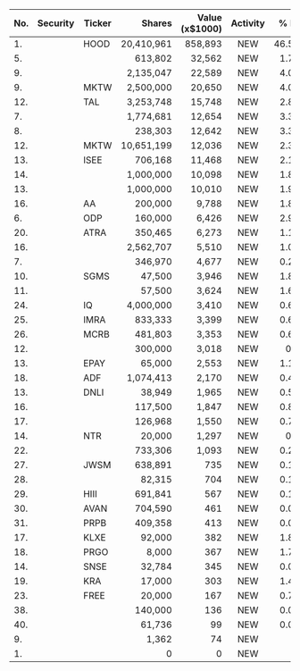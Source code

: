 No. | Security | Ticker | Shares | Value (x$1000) | Activity | % Port
|--- | --- | --- | ---:| ---:|:---:| ---:|
 1.||HOOD</a>|20,410,961|858,893|NEW|46.58%|<a href=rel="bookmark"></a>
5.|||613,802|32,562|NEW|1.76%|rel="bookmark"></a>
9.|||2,135,047|22,589|NEW|4.09%|rel="bookmark"></a>
9.||MKTW</a>|2,500,000|20,650|NEW|4.07%|<a href=rel="bookmark"></a>
12.||TAL</a>|3,253,748|15,748|NEW|2.85%|<a href=rel="bookmark"></a>
7.|||1,774,681|12,654|NEW|3.37%|rel="bookmark"></a>
8.|||238,303|12,642|NEW|3.36%|rel="bookmark"></a>
12.||MKTW</a>|10,651,199|12,036|NEW|2.37%|<a href=rel="bookmark"></a>
13.||ISEE</a>|706,168|11,468|NEW|2.14%|<a href=rel="bookmark"></a>
14.|||1,000,000|10,098|NEW|1.89%|rel="bookmark"></a>
13.|||1,000,000|10,010|NEW|1.97%|rel="bookmark"></a>
16.||AA</a>|200,000|9,788|NEW|1.83%|<a href=rel="bookmark"></a>
6.||ODP</a>|160,000|6,426|NEW|2.99%|<a href=rel="bookmark"></a>
20.||ATRA</a>|350,465|6,273|NEW|1.17%|<a href=rel="bookmark"></a>
16.|||2,562,707|5,510|NEW|1.08%|rel="bookmark"></a>
7.|||346,970|4,677|NEW|0.25%|rel="bookmark"></a>
10.||SGMS</a>|47,500|3,946|NEW|1.84%|<a href=rel="bookmark"></a>
11.|||57,500|3,624|NEW|1.69%|rel="bookmark"></a>
24.||IQ</a>|4,000,000|3,410|NEW|0.63%|<a href=rel="bookmark"></a>
25.||IMRA</a>|833,333|3,399|NEW|0.63%|<a href=rel="bookmark"></a>
26.||MCRB</a>|481,803|3,353|NEW|0.62%|<a href=rel="bookmark"></a>
12.|||300,000|3,018|NEW|0.8%|rel="bookmark"></a>
13.||EPAY</a>|65,000|2,553|NEW|1.19%|<a href=rel="bookmark"></a>
18.||ADF</a>|1,074,413|2,170|NEW|0.42%|<a href=rel="bookmark"></a>
13.||DNLI</a>|38,949|1,965|NEW|0.52%|<a href=rel="bookmark"></a>
16.|||117,500|1,847|NEW|0.86%|rel="bookmark"></a>
17.|||126,968|1,550|NEW|0.72%|rel="bookmark"></a>
14.||NTR</a>|20,000|1,297|NEW|0.1%|<a href=rel="bookmark"></a>
22.|||733,306|1,093|NEW|0.21%|rel="bookmark"></a>
27.||JWSM</a>|638,891|735|NEW|0.14%|<a href=rel="bookmark"></a>
28.|||82,315|704|NEW|0.13%|rel="bookmark"></a>
29.||HIII</a>|691,841|567|NEW|0.11%|<a href=rel="bookmark"></a>
30.||AVAN</a>|704,590|461|NEW|0.09%|<a href=rel="bookmark"></a>
31.||PRPB</a>|409,358|413|NEW|0.08%|<a href=rel="bookmark"></a>
17.||KLXE</a>|92,000|382|NEW|1.81%|<a href=rel="bookmark"></a>
18.||PRGO</a>|8,000|367|NEW|1.74%|<a href=rel="bookmark"></a>
14.||SNSE</a>|32,784|345|NEW|0.09%|<a href=rel="bookmark"></a>
19.||KRA</a>|17,000|303|NEW|1.44%|<a href=rel="bookmark"></a>
23.||FREE</a>|20,000|167|NEW|0.79%|<a href=rel="bookmark"></a>
38.|||140,000|136|NEW|0.02%|rel="bookmark"></a>
40.|||61,736|99|NEW|0.01%|rel="bookmark"></a>
9.|||1,362|74|NEW|0%|rel="bookmark"></a>
1.|||0|0|NEW|0%|rel="bookmark"></a>
